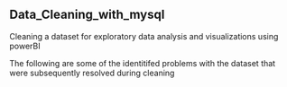 ## Data_Cleaning_with_mysql
Cleaning a dataset for exploratory data analysis and visualizations using powerBI  

The following are some of the identitifed problems with the dataset that were subsequently resolved during cleaning

 

